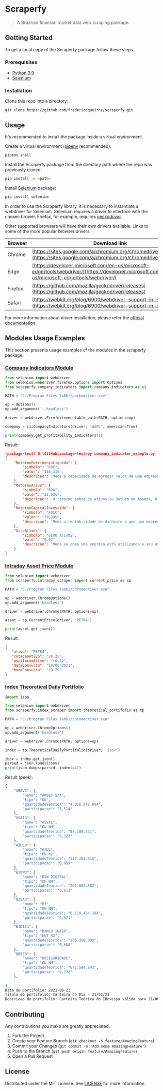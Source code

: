 # Scraperfy
> A Brazilian financial market data web scraping package.


## Getting Started

To get a local copy of the Scraperfy package follow these steps.

### Prerequisites

* [Python 3.9](https://www.python.org/downloads/)
* [Selenium](https://selenium-python.readthedocs.io/index.html)

### Installation

Clone this repo into a directory:
```
git clone https://github.com/fredericoqueiroz/scraperfy.git
```

## Usage

It's recommended to install the package inside a virtual environment.

Create a virtual environment ([pipenv](https://pypi.org/project/pipenv/) recommended):
```sh
pipenv shell
```

Install the Scraperfy package from the directory path where the repo was previously cloned:
```sh
pip install -e <path>
```

Install [Selenium](https://selenium-python.readthedocs.io/index.html) package:
```sh
pip install selenium
```

In order to use the Scraperfy library, it is necessary to instantiate a webdriver for Selenium. Selenium requires a driver to interface with the chosen brower. Firefox, for example, requires [geckodriver](https://github.com/mozilla/geckodriver/releases).

Other supported browsers will have their own drivers available. Links to some of the more popular browser drivers.

| Browser | Download link |
|---------|---|
| Chrome  | [https://sites.google.com/a/chromium.org/chromedriver/downloads](https://sites.google.com/a/chromium.org/chromedriver/downloads)  |
| Edge    | [https://developer.microsoft.com/en-us/microsoft-edge/tools/webdriver/](https://developer.microsoft.com/en-us/microsoft-edge/tools/webdriver/) |
| Firefox | [https://github.com/mozilla/geckodriver/releases](https://github.com/mozilla/geckodriver/releases) |
| Safari  | [https://webkit.org/blog/6900/webdriver-support-in-safari-10/](https://webkit.org/blog/6900/webdriver-support-in-safari-10/) |


For more information about driver installation, please refer the [official documentation](https://www.selenium.dev/documentation/en/webdriver/driver_requirements/).

## Modules Usage Examples

This section presents usage examples of the modules in the scraperfy package.

### [Company Indicators Module](https://github.com/fredericoqueiroz/scraperfy/blob/main/scraperfy/company_indicators/company_indicators.py)

```python
from selenium import webdriver
from selenium.webdriver.firefox.options import Options
from scraperfy.company_indicators import company_indicators as ci

PATH = "C:/Program Files (x86)/geckodriver.exe"

op = Options()
op.add_argument('--headless')

driver = webdriver.Firefox(executable_path=PATH, options=op)

company = ci.CompanyIndicators(driver, 'AAPL', american=True)

print(company.get_profitability_indicators())
```

Result:

```json
(package-test) D:\GitHub\package-test>py company_indicator_example.py
{
    "RetornoPatrimonioLiquido": {
        "simbolo": "ROE",
        "valor": "110,31%",
        "descricao": "Mede a capacidade de agregar valor de uma empresa a partir de seus próprios recursos e do dinheiro de investidores."
    },
    "RetornoAtivo": {
        "simbolo": "ROA",
        "valor": "22,63%",
        "descricao": "O retorno sobre os ativos ou Return on Assets, é um indicador de rentabilidade, que calcula a capacidade de uma empresa gerar lucro a partir dos seus ativos, além de indiretamente, indicar a eficiência dos seus gestores."
    },
    "RetornoCapitalInvestido": {
        "simbolo": "ROIC",
        "valor": "39,99%",
        "descricao": "Mede a rentabilidade de dinheiro o que uma empresa é capaz de gerar em razão de todo o capital investido, incluindo os aportes por meio de dívidas."
    },
    "GiroAtivos": {
        "simbolo": "GIRO ATIVOS",
        "valor": "0,97",
        "descricao": "Mede se como uma empresa está utilizando o seu ativo (bens, investimentos, estoque etc.) para produzir riqueza, através da venda de seus produtos e/ou serviços."
    }
}
```

### [Intraday Asset Price Module](https://github.com/fredericoqueiroz/scraperfy/blob/main/scraperfy/intraday_scraper/current_price.py)

```python
from selenium import webdriver
from scraperfy.intraday_scraper import current_price as cp

PATH = "C:/Program Files (x86)/chromedriver.exe"

op = webdriver.ChromeOptions()
op.add_argument('headless')

driver = webdriver.Chrome(PATH, options=op)

asset = cp.CurrentPrice(driver, 'PETR4')

print(asset.get_json())
```

Result:

```json
{
   "ativo": "PETR4",
   "cotacaoAtivo": "28.25",
   "oscilacaoAtivo": "+0.42",
   "dataConsulta": "18/06/2021",
   "horaConsulta": "19:29"
}
```

### [Index Theoretical Daily Portifolio](https://github.com/fredericoqueiroz/scraperfy/blob/main/scraperfy/index_scraper/theoretical_portifolio.py)

```python
import json

from selenium import webdriver
from scraperfy.index_scraper import theoretical_portifolio as tp

PATH = "C:/Program Files (x86)/chromedriver.exe"

op = webdriver.ChromeOptions()
op.add_argument('headless')

driver = webdriver.Chrome(PATH, options=op)

index = tp.TheoreticalDailyPortifolio(driver, 'ibov')

ibov = index.get_json()
parsed = json.loads(ibov)
print(json.dumps(parsed, indent=4))
```
Result (peek):
```sh
{
    "ABEV3": {
        "nome": "AMBEV S/A",
        "tipo": "ON",
        "quantidadeTeorica": "4.358.542.894",
        "participacao": "3,514"
    },
    "ASAI3": {
        "nome": "ASSAI",
        "tipo": "ON NM",
        "quantidadeTeorica": "88.180.251",
        "participacao": "0,322"
    },
    "AZUL4": {
        "nome": "AZUL",
        "tipo": "PN N2",
        "quantidadeTeorica": "327.262.616",
        "participacao": "0,659"
    },
    "BTOW3": {
        "nome": "B2W DIGITAL",
        "tipo": "ON NM",
        "quantidadeTeorica": "201.802.882",
        "participacao": "0,611"
    },
    "B3SA3": {
        "nome": "B3",
        "tipo": "ON NM",
        "quantidadeTeorica": "6.119.434.194",
        "participacao": "4,571"
    },
    "BIDI11": {
        "nome": "BANCO INTER",
        "tipo": "UNT N2",
        "quantidadeTeorica": "235.350.939",
        "participacao": "0,688"
    },
    "BBSE3": {
        "nome": "BBSEGURIDADE",
        "tipo": "ON NM",
        "quantidadeTeorica": "671.584.841",
        "participacao": "0,732"
    },
    ...
}
Data do portifolio: 2021-06-21
Titulo do portifolio: Carteira do Dia - 21/06/21
Descricao do portifolio: Carteira Teórica do IBovespa válida para 21/06/21
```

## Contributing

Any contributions you make are greatly appreciated.

1. Fork the Project
2. Create your Feature Branch (`git checkout -b feature/AmazingFeature`)
3. Commit your Changes (`git commit -m 'Add some AmazingFeature'`)
4. Push to the Branch (`git push origin feature/AmazingFeature`)
5. Open a Pull Request

## License

Distributed under the MIT License. See [LICENSE](https://github.com/fredericoqueiroz/scraperfy/blob/main/LICENSE) for more information.